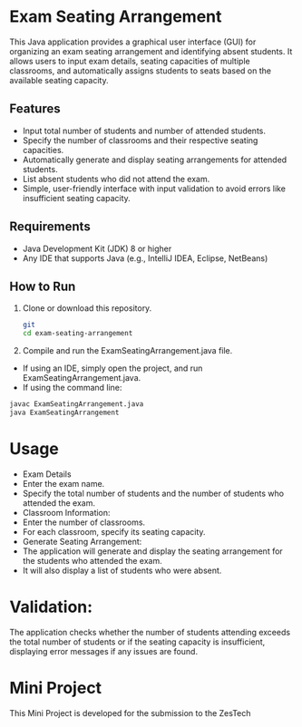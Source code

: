# Exam Seating Arrangement

This Java application provides a graphical user interface (GUI) for organizing an exam seating arrangement and identifying absent students. It allows users to input exam details, seating capacities of multiple classrooms, and automatically assigns students to seats based on the available seating capacity.

## Features
- Input total number of students and number of attended students.
- Specify the number of classrooms and their respective seating capacities.
- Automatically generate and display seating arrangements for attended students.
- List absent students who did not attend the exam.
- Simple, user-friendly interface with input validation to avoid errors like insufficient seating capacity.

## Requirements
- Java Development Kit (JDK) 8 or higher
- Any IDE that supports Java (e.g., IntelliJ IDEA, Eclipse, NetBeans)

## How to Run
1. Clone or download this repository.
   ```bash
   git 
   cd exam-seating-arrangement
    ```
2. Compile and run the ExamSeatingArrangement.java file.
- If using an IDE, simply open the project, and run ExamSeatingArrangement.java.
- If using the command line:
```bash
javac ExamSeatingArrangement.java
java ExamSeatingArrangement
```
# Usage
- Exam Details
- Enter the exam name.
- Specify the total number of students and the number of students who attended the exam.
- Classroom Information:
- Enter the number of classrooms.
- For each classroom, specify its seating capacity.
- Generate Seating Arrangement:
- The application will generate and display the seating arrangement for the students who attended the exam.
- It will also display a list of students who were absent.
# Validation:
The application checks whether the number of students attending exceeds the total number of students or if the seating capacity is insufficient, displaying error messages if any issues are found.
# Mini Project
This Mini Project is developed for the submission to the ZesTech 




